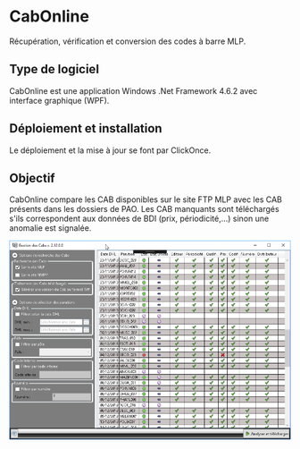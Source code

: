 ﻿# CabOnline

Récupération, vérification et conversion des codes à barre MLP.

## Type de logiciel
CabOnline est une application Windows .Net Framework 4.6.2 avec interface graphique (WPF). 

## Déploiement et installation

Le déploiement et la mise à jour se font par ClickOnce.

## Objectif

CabOnline compare les CAB disponibles sur le site FTP MLP avec les CAB présents dans les dossiers de PAO.
Les CAB manquants sont téléchargés s'ils correspondent aux données de BDI (prix, périodicité,...) sinon
une anomalie est signalée.

![capture d'écran de CabOnline](cabonline-winapp-capture.png)